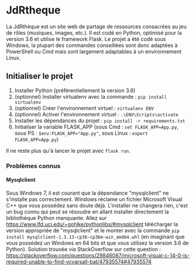 # JdRtheque
La JdRthèque est un site web de partage de ressources consacrées au jeu de rôles (musiques, images, etc.).
Il est codé en Python, optimisé pour la version 3.6 et utilise le framework Flask.
Le projet a été codé sous Windows, la plupart des commandes conseillées sont donc adaptées à PowerShell ou Cmd mais sont largement adaptables à un environnement Linux.

## Initialiser le projet
1. Installer Python (préférentiellement la version 3.6)
1. (optionnel) Installer virtualenv avec la commande : `pip install virtualenv`
1. (optionnel) Créer l'environnement virtuel : `virtualenv ENV`
1. (optionnel) Activer l'environnement virtuel : `.\ENV\Scripts\activate`
1. Installer les dépendances du projet : `pip install -r requirements.txt`
1. Initialiser la variable FLASK_APP (sous Cmd : `set FLASK_APP=App.py`, sous PS : `$env:FLASK_APP="App.py"`, sous Linux : `export FLASK_APP=App.py`)

Il ne reste plus qu'à lancer le projet avec `flask run`.

### Problèmes connus

#### Mysqlclient
Sous Windows 7, il est courant que la dépendance "mysqlclient" ne s'installe pas correctement. 
Windows réclame un fichier Microsoft Visual C++ que vous possédez sans doute déjà.
L'installer ne changera rien, c'est un bug connu qui peut se résoudre en allant installer directement la bibliothèque Python manquante.
Allez sur https://www.lfd.uci.edu/~gohlke/pythonlibs/#mysqlclient télécharger la version appropriée de "mysqlclient" et le monter avec la commande `pip install mysqlclient‑1.3.13‑cp36‑cp36m‑win_amd64.whl` (en imaginant que vous possédez un Windows en 64 bits et que vous utilisez la version 3.6 de Python).
Solution trouvée via StackOverflow sur cette question : https://stackoverflow.com/questions/29846087/microsoft-visual-c-14-0-is-required-unable-to-find-vcvarsall-bat/47935574#47935574

